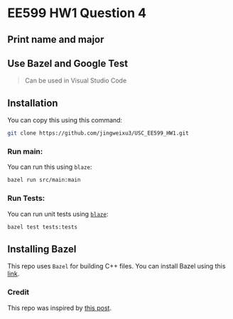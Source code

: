 # EE599 HW1 Question 4 

## Print name and major 
## Use Bazel and Google Test


> Can be used in Visual Studio Code

## Installation

You can copy this using this command:

```bash
git clone https://github.com/jingweixu3/USC_EE599_HW1.git
```

### Run main:

You can run this using `blaze`:

```bash
bazel run src/main:main
```

### Run Tests:

You can run unit tests using [`blaze`](installing-bazel):

```bash
bazel test tests:tests
```

## Installing Bazel

This repo uses `Bazel` for building C++ files.
You can install Bazel using this [link](https://docs.bazel.build/versions/master/install.html).

### Credit

This repo was inspired by [this post](https://www.ratanparai.com/c++/writing-unit-tests-with-bazel/).
